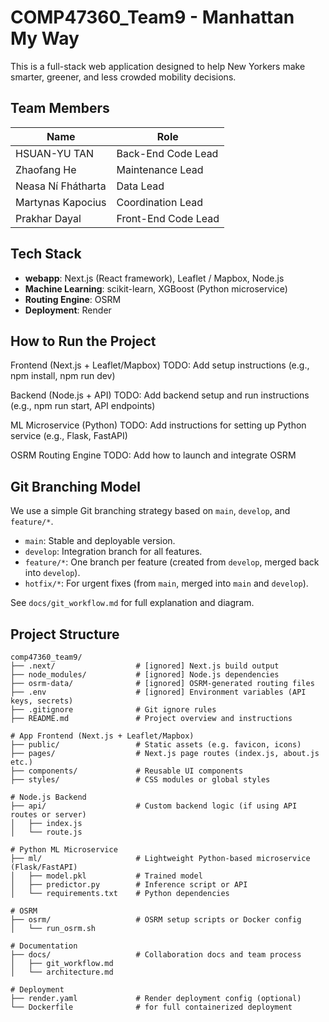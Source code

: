 # COMP47360_Team9 - Manhattan My Way​

This is a full-stack web application designed to help New Yorkers make smarter, greener, and less crowded mobility decisions.

## Team Members

| Name               | Role                |
| ------------------ | ------------------- |
| HSUAN-YU TAN       | Back-End Code Lead  |
| Zhaofang He        | Maintenance Lead    |
| Neasa Ní Fhátharta | Data Lead           |
| Martynas Kapocius  | Coordination Lead   |
| Prakhar Dayal      | Front-End Code Lead |

## Tech Stack

- **webapp**: Next.js (React framework), Leaflet / Mapbox, Node.js
- **Machine Learning**: scikit-learn, XGBoost (Python microservice)
- **Routing Engine**: OSRM
- **Deployment**: Render

## How to Run the Project

Frontend (Next.js + Leaflet/Mapbox)
TODO: Add setup instructions (e.g., npm install, npm run dev)

Backend (Node.js + API)
TODO: Add backend setup and run instructions (e.g., npm run start, API endpoints)

ML Microservice (Python)
TODO: Add instructions for setting up Python service (e.g., Flask, FastAPI)

OSRM Routing Engine
TODO: Add how to launch and integrate OSRM

## Git Branching Model

We use a simple Git branching strategy based on `main`, `develop`, and `feature/*`.

- `main`: Stable and deployable version.
- `develop`: Integration branch for all features.
- `feature/*`: One branch per feature (created from `develop`, merged back into `develop`).
- `hotfix/*`: For urgent fixes (from `main`, merged into `main` and `develop`).

See `docs/git_workflow.md` for full explanation and diagram.

## Project Structure
```
comp47360_team9/
├── .next/                  # [ignored] Next.js build output
├── node_modules/           # [ignored] Node.js dependencies
├── osrm-data/              # [ignored] OSRM-generated routing files
├── .env                    # [ignored] Environment variables (API keys, secrets)
├── .gitignore              # Git ignore rules
├── README.md               # Project overview and instructions

# App Frontend (Next.js + Leaflet/Mapbox)
├── public/                 # Static assets (e.g. favicon, icons)
├── pages/                  # Next.js page routes (index.js, about.js etc.)
├── components/             # Reusable UI components
├── styles/                 # CSS modules or global styles

# Node.js Backend
├── api/                    # Custom backend logic (if using API routes or server)
│   ├── index.js
│   └── route.js

# Python ML Microservice
├── ml/                     # Lightweight Python-based microservice (Flask/FastAPI)
│   ├── model.pkl           # Trained model
│   ├── predictor.py        # Inference script or API
│   └── requirements.txt    # Python dependencies

# OSRM
├── osrm/                   # OSRM setup scripts or Docker config
│   └── run_osrm.sh

# Documentation
├── docs/                   # Collaboration docs and team process
│   ├── git_workflow.md
│   └── architecture.md

# Deployment
├── render.yaml             # Render deployment config (optional)
└── Dockerfile              # for full containerized deployment
```


